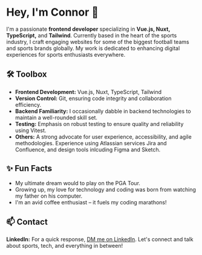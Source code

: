# Hey, I'm Connor 👋

I'm a passionate **frontend developer** specializing in **Vue.js, Nuxt, TypeScript,** and **Tailwind**. Currently based in the heart of the sports industry, I craft engaging websites for some of the biggest football teams and sports brands globally. My work is dedicated to enhancing digital experiences for sports enthusiasts everywhere.

## 🛠 Toolbox
- **Frontend Development:** Vue.js, Nuxt, TypeScript, Tailwind
- **Version Control:** Git, ensuring code integrity and collaboration efficiency.
- **Backend Familiarity:** I occasionally dabble in backend technologies to maintain a well-rounded skill set.
- **Testing:** Emphasis on robust testing to ensure quality and reliability using Vitest.
- **Others:** A strong advocate for user experience, accessibility, and agile methodologies. Experience using Atlassian services Jira and Confluence, and design tools inlcuding Figma and Sketch.

## ✨ Fun Facts
- My ultimate dream would to play on the PGA Tour.
- Growing up, my love for technology and coding was born from watching my father on his computer.
- I'm an avid coffee enthusiast – it fuels my coding marathons!

## 📫 Contact
**LinkedIn:** For a quick response, [DM me on LinkedIn](https://www.linkedin.com/in/connor-deane-524483168). Let's connect and talk about sports, tech, and everything in between!
